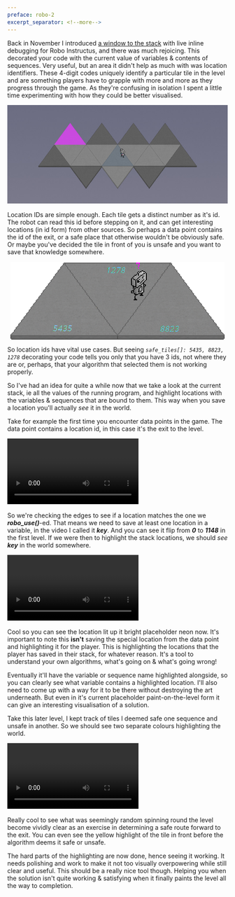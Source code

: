 ```yaml
---
preface: robo-2
excerpt_separator: <!--more-->
---
```

Back in November I introduced [a window to the stack](/2017/11/03/a-window-to-the-stack.html) with live inline debugging for Robo Instructus, and there was much rejoicing. This decorated your code with the current value of variables & contents of sequences. Very useful, but an area it didn't help as much with was location identifiers. These 4-digit codes uniquely identify a particular tile in the level and are something players have to grapple with more and more as they progress through the game. As they're confusing in isolation I spent a little time experimenting with how they could be better visualised.

![](/assets/2018-08-17/top.jpg "First contact with the location id")

<!--more-->

Location IDs are simple enough. Each tile gets a distinct number as it's id. The robot can read this id before stepping on it, and can get interesting locations (in id form) from other sources. So perhaps a data point contains the id of the exit, or a safe place that otherwise wouldn't be obviously safe. Or maybe you've decided the tile in front of you is unsafe and you want to save that knowledge somewhere.

<p align="center">
  <img align="center" src="/assets/2018-08-17/robo-current-location.png" title="No, the new artwork is not a question mark." />
</p>

So location ids have vital use cases. But seeing _`safe_tiles[]: 5435, 8823, 1278`_ decorating your code tells you only that you have 3 ids, not where they are or, perhaps, that your algorithm that selected them is not working properly.

So I've had an idea for quite a while now that we take a look at the current stack, ie all the values of the running program, and highlight locations with the variables & sequences that are bound to them. This way when you save a location you'll actually _see_ it in the world.

Take for example the first time you encounter data points in the game. The data point contains a location id, in this case it's the exit to the level.

<video src="/assets/2018-08-17/key-without.mp4" controls></video>

So we're checking the edges to see if a location matches the one we ***robo_use()***-ed. That means we need to save at least one location in a variable, in the video I called it ***key***. And you can see it flip from ***0*** to ***1148*** in the first level. If we were then to highlight the stack locations, we should _see_ ***key*** in the world somewhere.

<video src="/assets/2018-08-17/key-with.mp4" controls></video>

Cool so you can see the location lit up it bright placeholder neon now. It's important to note this **isn't** saving the special location from the data point and highlighting it for the player. This is highlighting the locations that the player has saved in their stack, for whatever reason. It's a tool to understand your own algorithms, what's going on & what's going wrong!

Eventually it'll have the variable or sequence name highlighted alongside, so you can clearly see what variable contains a highlighted location. I'll also need to come up with a way for it to be there without destroying the art underneath. But even in it's current placeholder paint-on-the-level form it can give an interesting visualisation of a solution.

Take this later level, I kept track of tiles I deemed safe one sequence and unsafe in another. So we should see two separate colours highlighting the world.

<video src="/assets/2018-08-17/paint.mp4" controls></video>

Really cool to see what was seemingly random spinning round the level become vividly clear as an exercise in determining a safe route forward to the exit. You can even see the yellow highlight of the tile in front before the algorithm deems it safe or unsafe.

The hard parts of the highlighting are now done, hence seeing it working. It needs polishing and work to make it not too visually overpowering while still clear and useful. This should be a really nice tool though. Helping you when the solution isn't quite working & satisfying when it finally paints the level all the way to completion.
